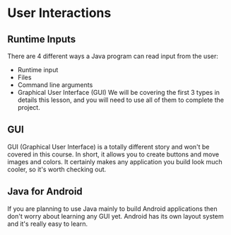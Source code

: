 # User Interactions

## Runtime Inputs
There are 4 different ways a Java program can read input from the user:

* Runtime input
* Files
* Command line arguments
* Graphical User Interface (GUI)
We will be covering the first 3 types in details this lesson, and you will need to use all of them to complete the project.

## GUI
GUI (Graphical User Interface) is a totally different story and won't be covered in this course. In short, it allows you to create buttons and 
move images and colors. It certainly makes any application you build look much cooler, so it's worth checking out.

## Java for Android
If you are planning to use Java mainly to build Android applications then don't worry about learning any GUI yet. Android has its own layout system 
and it's really easy to learn.
